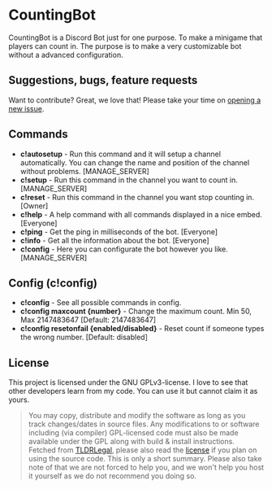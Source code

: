 # CountingBot
CountingBot is a Discord Bot just for one purpose. To make a minigame that players can count in. The purpose is to make a very customizable bot without a advanced configuration.

## Suggestions, bugs, feature requests
Want to contribute? Great, we love that! Please take your time on [opening a new issue](https://github.com/GameFreakBaree/countingbot/issues).

## Commands
* **c!autosetup** - Run this command and it will setup a channel automatically. You can change the name and position of the channel without problems. [MANAGE_SERVER]
* **c!setup** - Run this command in the channel you want to count in. [MANAGE_SERVER]
* **c!reset** - Run this command in the channel you want stop counting in. [Owner]
* **c!help** - A help command with all commands displayed in a nice embed. [Everyone]
* **c!ping** - Get the ping in milliseconds of the bot. [Everyone]
* **c!info** - Get all the information about the bot. [Everyone]
* **c!config** - Here you can configurate the bot however you like. [MANAGE_SERVER]

## Config (c!config)
* **c!config** - See all possible commands in config.
* **c!config maxcount {number}** - Change the maximum count. Min 50, Max 2147483647 [Default: 2147483647]
* **c!config resetonfail {enabled/disabled}** - Reset count if someone types the wrong number. [Default: disabled]

## License
This project is licensed under the GNU GPLv3-license. I love to see that other developers learn from my code. You can use it but cannot claim it as yours.
> You may copy, distribute and modify the software as long as you track changes/dates in source files. Any modifications to or software including (via compiler) GPL-licensed code must also be made available under the GPL along with build & install instructions.  
Fetched from [TLDRLegal](https://tldrlegal.com/license/gnu-general-public-license-v3-(gpl-3)), please also read the [license](https://github.com/GameFreakBaree/countingbot/blob/master/LICENSE) if you plan on using the source code. This is only a short summary. Please also take note of that we are not forced to help you, and we won't help you host it yourself as we do not recommend you doing so.
